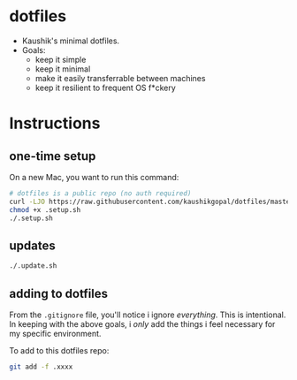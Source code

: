 # dotfiles

* Kaushik's minimal dotfiles.
* Goals:
  * keep it simple
  * keep it minimal
  * make it easily transferrable between machines
  * keep it resilient to frequent OS f*ckery


# Instructions

## one-time setup

On a new Mac, you want to run this command:

```sh
# dotfiles is a public repo (no auth required)
curl -LJO https://raw.githubusercontent.com/kaushikgopal/dotfiles/master/.setup.sh
chmod +x .setup.sh
./.setup.sh
```

## updates

```sh
./.update.sh
```

## adding to dotfiles

From the `.gitignore` file, you'll notice i ignore *everything*. This is intentional. In keeping with the above goals, i _only_ add the things i feel necessary for my specific environment.

To add to this dotfiles repo:

```sh
git add -f .xxxx
```
